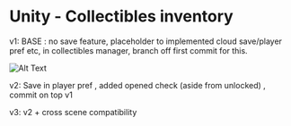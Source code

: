 # Unity - Collectibles inventory
 
v1: BASE : no save feature, placeholder to implemented cloud save/player pref etc, in collectibles manager, branch off first commit for this.

![Alt Text](https://github.com/saszer/Unity---Collectibles-inventory/blob/main/collectibles.gif)

v2: Save in player pref , added opened check (aside from unlocked) ,  commit on top v1

v3: v2 + cross scene compatibility
